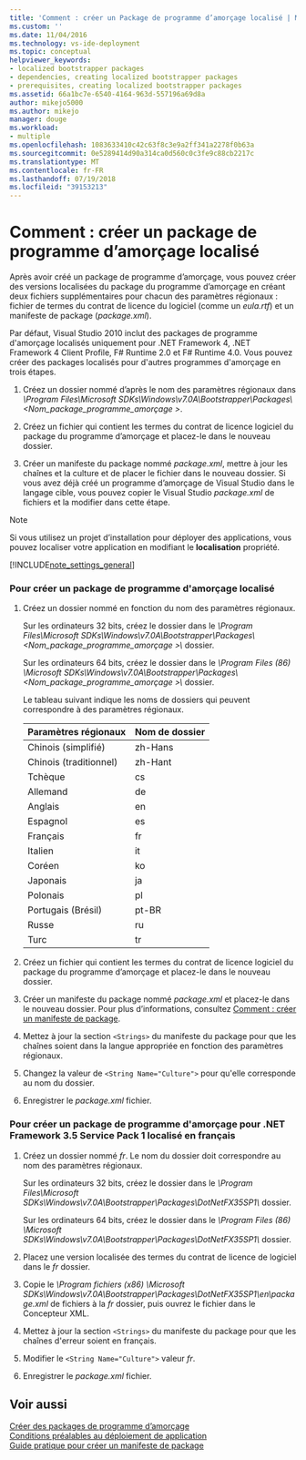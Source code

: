 ```yaml
---
title: 'Comment : créer un Package de programme d’amorçage localisé | Microsoft Docs'
ms.custom: ''
ms.date: 11/04/2016
ms.technology: vs-ide-deployment
ms.topic: conceptual
helpviewer_keywords:
- localized bootstrapper packages
- dependencies, creating localized bootstrapper packages
- prerequisites, creating localized bootstrapper packages
ms.assetid: 66a1bc7e-6540-4164-963d-557196a69d8a
author: mikejo5000
ms.author: mikejo
manager: douge
ms.workload:
- multiple
ms.openlocfilehash: 1083633410c42c63f8c3e9a2ff341a2278f0b63a
ms.sourcegitcommit: 0e5289414d90a314ca0d560c0c3fe9c88cb2217c
ms.translationtype: MT
ms.contentlocale: fr-FR
ms.lasthandoff: 07/19/2018
ms.locfileid: "39153213"
---
```

# <a name="how-to-create-a-localized-bootstrapper-package"></a>Comment : créer un package de programme d’amorçage localisé
Après avoir créé un package de programme d’amorçage, vous pouvez créer des versions localisées du package du programme d’amorçage en créant deux fichiers supplémentaires pour chacun des paramètres régionaux : fichier de termes du contrat de licence du logiciel (comme un *eula.rtf*) et un manifeste de package (*package.xml*).  
  
 Par défaut, Visual Studio 2010 inclut des packages de programme d'amorçage localisés uniquement pour .NET Framework 4, .NET Framework 4 Client Profile, F# Runtime 2.0 et F# Runtime 4.0. Vous pouvez créer des packages localisés pour d'autres programmes d'amorçage en trois étapes.  
  
1.  Créez un dossier nommé d’après le nom des paramètres régionaux dans *\Program Files\Microsoft SDKs\Windows\v7.0A\Bootstrapper\Packages\\\<Nom_package_programme_amorçage >*.  
  
2.  Créez un fichier qui contient les termes du contrat de licence logiciel du package du programme d’amorçage et placez-le dans le nouveau dossier.  
  
3.  Créer un manifeste du package nommé *package.xml*, mettre à jour les chaînes et la culture et de placer le fichier dans le nouveau dossier. Si vous avez déjà créé un programme d’amorçage de Visual Studio dans le langage cible, vous pouvez copier le Visual Studio *package.xml* de fichiers et la modifier dans cette étape.  
  
> [!NOTE]
>  Si vous utilisez un projet d’installation pour déployer des applications, vous pouvez localiser votre application en modifiant le **localisation** propriété.  
  
 [!INCLUDE[note_settings_general](../data-tools/includes/note_settings_general_md.md)]  
  
### <a name="to-create-a-localized-bootstrapper-package"></a>Pour créer un package de programme d'amorçage localisé  
  
1.  Créez un dossier nommé en fonction du nom des paramètres régionaux.  
  
     Sur les ordinateurs 32 bits, créez le dossier dans le *\Program Files\Microsoft SDKs\Windows\v7.0A\Bootstrapper\Packages\\\<Nom_package_programme_amorçage >\\*  dossier.  
  
     Sur les ordinateurs 64 bits, créez le dossier dans le *\Program Files (86) \Microsoft SDKs\Windows\v7.0A\Bootstrapper\Packages\\\<Nom_package_programme_amorçage >\\*  dossier.  
  
     Le tableau suivant indique les noms de dossiers qui peuvent correspondre à des paramètres régionaux.  
  
    |Paramètres régionaux|Nom de dossier|  
    |------------|-----------------|  
    |Chinois (simplifié)|zh-Hans |  
    |Chinois (traditionnel)|zh-Hant |  
    |Tchèque|cs|  
    |Allemand|de|  
    |Anglais|en|  
    |Espagnol|es|  
    |Français|fr|  
    |Italien|it|  
    |Coréen|ko|  
    |Japonais|ja|  
    |Polonais|pl|  
    |Portugais (Brésil)|pt-BR|  
    |Russe|ru|  
    |Turc|tr|  
  
2.  Créez un fichier qui contient les termes du contrat de licence logiciel du package du programme d’amorçage et placez-le dans le nouveau dossier.  
  
3.  Créer un manifeste du package nommé *package.xml* et placez-le dans le nouveau dossier. Pour plus d’informations, consultez [Comment : créer un manifeste de package](../deployment/how-to-create-a-package-manifest.md).  
  
4.  Mettez à jour la section `<Strings>` du manifeste du package pour que les chaînes soient dans la langue appropriée en fonction des paramètres régionaux.  
  
5.  Changez la valeur de `<String Name="Culture">` pour qu'elle corresponde au nom du dossier.  
  
6.  Enregistrer le *package.xml* fichier.  
  
### <a name="to-create-a-bootstrapper-package-for-net-framework-35-service-pack-1-localized-in-french"></a>Pour créer un package de programme d'amorçage pour .NET Framework 3.5 Service Pack 1 localisé en français  
  
1.  Créez un dossier nommé *fr*. Le nom du dossier doit correspondre au nom des paramètres régionaux.  
  
     Sur les ordinateurs 32 bits, créez le dossier dans le *\Program Files\Microsoft SDKs\Windows\v7.0A\Bootstrapper\Packages\DotNetFX35SP1\\*  dossier.  
  
     Sur les ordinateurs 64 bits, créez le dossier dans le *\Program Files (86) \Microsoft SDKs\Windows\v7.0A\Bootstrapper\Packages\DotNetFX35SP1\\*  dossier.  
  
2.  Placez une version localisée des termes du contrat de licence de logiciel dans le *fr* dossier.  
  
3.  Copie le *\Program fichiers (x86) \Microsoft SDKs\Windows\v7.0A\Bootstrapper\Packages\DotNetFX35SP1\en\package.xml* de fichiers à la *fr* dossier, puis ouvrez le fichier dans le Concepteur XML.  
  
4.  Mettez à jour la section `<Strings>` du manifeste du package pour que les chaînes d'erreur soient en français.  
  
5.  Modifier le `<String Name="Culture">` valeur *fr*.  
  
6.  Enregistrer le *package.xml* fichier.  
  
## <a name="see-also"></a>Voir aussi  
 [Créer des packages de programme d’amorçage](../deployment/creating-bootstrapper-packages.md)   
 [Conditions préalables au déploiement de application](../deployment/application-deployment-prerequisites.md)   
 [Guide pratique pour créer un manifeste de package](../deployment/how-to-create-a-package-manifest.md)